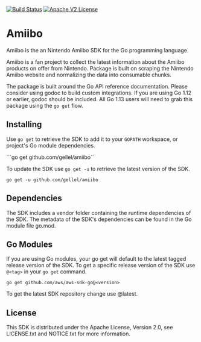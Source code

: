 [![Build Status](https://travis-ci.org/gellel/amiibo.svg?branch=master)](https://travis-ci.org/gellel/amiibo)
[![Apache V2 License](https://img.shields.io/badge/license-Apache%20V2-blue.svg)](https://github.com/gelell/amiibo/blob/master/LICENSE)

# Amiibo

Amiibo is the an Nintendo Amiibo SDK for the Go programming language.

Amiibo is a fan project to collect the latest information about the Amiibo products on offer
from Nintendo. Package is built on scraping the Nintendo Amiibo website and normalizing
the data into consumable chunks.

The package is built around the Go API reference documentation. Please consider using godoc
to build custom integrations. If you are using Go 1.12 or earlier, godoc should be included. All
Go 1.13 users will need to grab this package using the `go get` flow.

## Installing

Use `go get` to retrieve the SDK to add it to your `GOPATH` workspace, or project's Go module dependencies.

```go get github.com/gellel/amiibo``

To update the SDK use `go get -u` to retrieve the latest version of the SDK.

```go get -u github.com/gellel/amiibo```

## Dependencies

The SDK includes a vendor folder containing the runtime dependencies of the SDK. The metadata of the SDK's dependencies can be found in the Go module file go.mod.

## Go Modules

If you are using Go modules, your go get will default to the latest tagged release version of the SDK. To get a specific release version of the SDK use `@<tag>` in your `go get` command.

```go get github.com/aws/aws-sdk-go@<version>```

To get the latest SDK repository change use @latest.

## License

This SDK is distributed under the Apache License, Version 2.0, see LICENSE.txt and NOTICE.txt for more information.